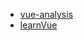 * [vue-analysis](https://github.com/ustbhuangyi/vue-analysis)
* [learnVue](https://github.com/answershuto/learnVue)